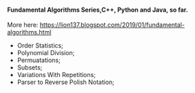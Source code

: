 #### Fundamental Algorithms Series,C++, Python and Java, so far.
More here: https://lion137.blogspot.com/2019/01/fundamental-algorithms.html        
- Order Statistics;    
- Polynomial Division;    
- Permuatations;
- Subsets;
- Variations With Repetitions; 
- Parser to Reverse Polish Notation;




